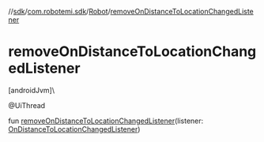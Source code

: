 //[sdk](../../../index.md)/[com.robotemi.sdk](../index.md)/[Robot](index.md)/[removeOnDistanceToLocationChangedListener](remove-on-distance-to-location-changed-listener.md)

# removeOnDistanceToLocationChangedListener

[androidJvm]\

@UiThread

fun [removeOnDistanceToLocationChangedListener](remove-on-distance-to-location-changed-listener.md)(listener: [OnDistanceToLocationChangedListener](../../com.robotemi.sdk.navigation.listener/-on-distance-to-location-changed-listener/index.md))
